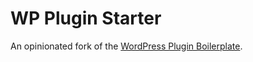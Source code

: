 # WP Plugin Starter

An opinionated fork of the [WordPress Plugin Boilerplate](https://github.com/DevinVinson/WordPress-Plugin-Boilerplate).
